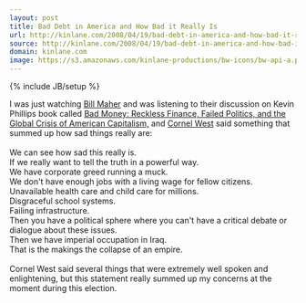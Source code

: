 ```yaml
---
layout: post
title: Bad Debt in America and How Bad it Really Is
url: http://kinlane.com/2008/04/19/bad-debt-in-america-and-how-bad-it-really-is/
source: http://kinlane.com/2008/04/19/bad-debt-in-america-and-how-bad-it-really-is/
domain: kinlane.com
image: https://s3.amazonaws.com/kinlane-productions/bw-icons/bw-api-a.png
---
```

{% include JB/setup %}<p>
     I was just watching <a href="http://www.hbo.com/billmaher/">Bill Maher</a> and was listening to their discussion on Kevin Phillips book called <a href="http://search.barnesandnoble.com/Bad-Money/Kevin-Phillips/e/9780670019076/">Bad Money: Reckless Finance, Failed Politics, and the Global Crisis of American Capitalism,</a> and <a href="http://en.wikipedia.org/wiki/Cornel_West">Cornel West</a> said something that summed up how sad things really are:
     <br />
     <br />
     <span class="c1">We can see how sad this really is.</span>
     <br />
     <span class="c1">If we really want to tell the truth in a powerful way.</span>
     <br />
     <span class="c1">We have corporate greed running a muck.</span>
     <br />
     <span class="c1">We don't have enough jobs with a living wage for fellow citizens.</span>
     <br />
     <span class="c1">Unavailable health care and child care for millions.</span>
     <br />
     <span class="c1">Disgraceful school systems.</span>
     <br />
     <span class="c1">Failing infrastructure.</span>
     <br />
     <span class="c1">Then you have a political sphere where you can't have a critical debate or dialogue about these issues.</span>
     <br />
     <span class="c1">Then we have imperial occupation in Iraq.</span>
     <br />
     <span class="c1">That is the makings the collapse of an empire.</span>
     <br />
     <br />
     Cornel West said several things that were extremely well spoken and enlightening, but this statement really summed up my concerns at the moment during this election.
</p>